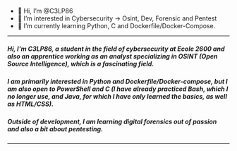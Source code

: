 - 👋 Hi, I’m @C3LP86
- 👀 I’m interested in Cybersecurity -> Osint, Dev, Forensic and Pentest
- 🌱 I’m currently learning Python, C and Dockerfile/Docker-Compose.

----
##### Hi, I'm C3LP86, a student in the field of cybersecurity at Ecole 2600 and also an apprentice working as an analyst specializing in OSINT (Open Source Intelligence), which is a fascinating field.

##### I am primarily interested in Python and Dockerfile/Docker-compose, but I am also open to PowerShell and C (I have already practiced Bash, which I no longer use, and Java, for which I have only learned the basics, as well as HTML/CSS).

##### Outside of development, I am learning digital forensics out of passion and also a bit about pentesting.
----


